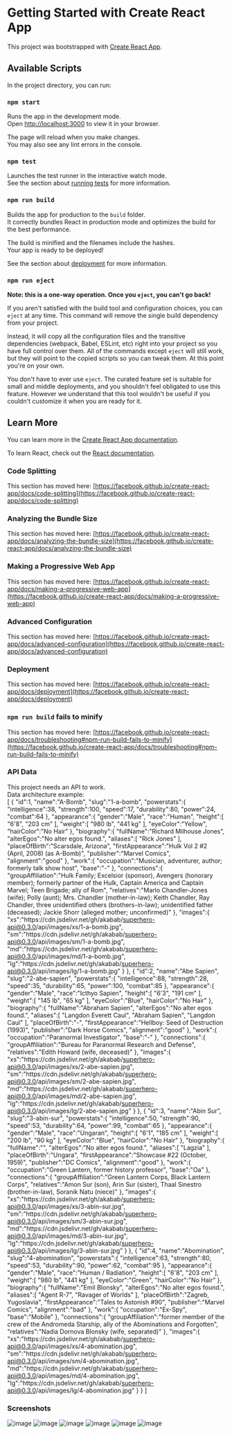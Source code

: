 # Getting Started with Create React App

This project was bootstrapped with [Create React App](https://github.com/facebook/create-react-app).

## Available Scripts

In the project directory, you can run:

### `npm start`

Runs the app in the development mode.\
Open [http://localhost:3000](http://localhost:3000) to view it in your browser.

The page will reload when you make changes.\
You may also see any lint errors in the console.

### `npm test`

Launches the test runner in the interactive watch mode.\
See the section about [running tests](https://facebook.github.io/create-react-app/docs/running-tests) for more information.

### `npm run build`

Builds the app for production to the `build` folder.\
It correctly bundles React in production mode and optimizes the build for the best performance.

The build is minified and the filenames include the hashes.\
Your app is ready to be deployed!

See the section about [deployment](https://facebook.github.io/create-react-app/docs/deployment) for more information.

### `npm run eject`

**Note: this is a one-way operation. Once you `eject`, you can't go back!**

If you aren't satisfied with the build tool and configuration choices, you can `eject` at any time. This command will remove the single build dependency from your project.

Instead, it will copy all the configuration files and the transitive dependencies (webpack, Babel, ESLint, etc) right into your project so you have full control over them. All of the commands except `eject` will still work, but they will point to the copied scripts so you can tweak them. At this point you're on your own.

You don't have to ever use `eject`. The curated feature set is suitable for small and middle deployments, and you shouldn't feel obligated to use this feature. However we understand that this tool wouldn't be useful if you couldn't customize it when you are ready for it.

## Learn More

You can learn more in the [Create React App documentation](https://facebook.github.io/create-react-app/docs/getting-started).

To learn React, check out the [React documentation](https://reactjs.org/).

### Code Splitting

This section has moved here: [https://facebook.github.io/create-react-app/docs/code-splitting](https://facebook.github.io/create-react-app/docs/code-splitting)

### Analyzing the Bundle Size

This section has moved here: [https://facebook.github.io/create-react-app/docs/analyzing-the-bundle-size](https://facebook.github.io/create-react-app/docs/analyzing-the-bundle-size)

### Making a Progressive Web App

This section has moved here: [https://facebook.github.io/create-react-app/docs/making-a-progressive-web-app](https://facebook.github.io/create-react-app/docs/making-a-progressive-web-app)

### Advanced Configuration

This section has moved here: [https://facebook.github.io/create-react-app/docs/advanced-configuration](https://facebook.github.io/create-react-app/docs/advanced-configuration)

### Deployment

This section has moved here: [https://facebook.github.io/create-react-app/docs/deployment](https://facebook.github.io/create-react-app/docs/deployment)

### `npm run build` fails to minify

This section has moved here: [https://facebook.github.io/create-react-app/docs/troubleshooting#npm-run-build-fails-to-minify](https://facebook.github.io/create-react-app/docs/troubleshooting#npm-run-build-fails-to-minify)

### API Data
This project needs an API to work.<br>
Data architecture example:<br>
[
   {
      "id":1,
      "name":"A-Bomb",
      "slug":"1-a-bomb",
      "powerstats":{
         "intelligence":38,
         "strength":100,
         "speed":17,
         "durability":80,
         "power":24,
         "combat":64
      },
      "appearance":{
         "gender":"Male",
         "race":"Human",
         "height":[
            "6'8",
            "203 cm"
         ],
         "weight":[
            "980 lb",
            "441 kg"
         ],
         "eyeColor":"Yellow",
         "hairColor":"No Hair"
      },
      "biography":{
         "fullName":"Richard Milhouse Jones",
         "alterEgos":"No alter egos found.",
         "aliases":[
            "Rick Jones"
         ],
         "placeOfBirth":"Scarsdale, Arizona",
         "firstAppearance":"Hulk Vol 2 #2 (April, 2008) (as A-Bomb)",
         "publisher":"Marvel Comics",
         "alignment":"good"
      },
      "work":{
         "occupation":"Musician, adventurer, author; formerly talk show host",
         "base":"-"
      },
      "connections":{
         "groupAffiliation":"Hulk Family; Excelsior (sponsor), Avengers (honorary member); formerly partner of the Hulk, Captain America and Captain Marvel; Teen Brigade; ally of Rom",
         "relatives":"Marlo Chandler-Jones (wife); Polly (aunt); Mrs. Chandler (mother-in-law); Keith Chandler, Ray Chandler, three unidentified others (brothers-in-law); unidentified father (deceased); Jackie Shorr (alleged mother; unconfirmed)"
      },
      "images":{
         "xs":"https:\/\/cdn.jsdelivr.net\/gh\/akabab\/superhero-api@0.3.0\/api\/images\/xs\/1-a-bomb.jpg",
         "sm":"https:\/\/cdn.jsdelivr.net\/gh\/akabab\/superhero-api@0.3.0\/api\/images\/sm\/1-a-bomb.jpg",
         "md":"https:\/\/cdn.jsdelivr.net\/gh\/akabab\/superhero-api@0.3.0\/api\/images\/md\/1-a-bomb.jpg",
         "lg":"https:\/\/cdn.jsdelivr.net\/gh\/akabab\/superhero-api@0.3.0\/api\/images\/lg\/1-a-bomb.jpg"
      }
   },
   {
      "id":2,
      "name":"Abe Sapien",
      "slug":"2-abe-sapien",
      "powerstats":{
         "intelligence":88,
         "strength":28,
         "speed":35,
         "durability":65,
         "power":100,
         "combat":85
      },
      "appearance":{
         "gender":"Male",
         "race":"Icthyo Sapien",
         "height":[
            "6'3",
            "191 cm"
         ],
         "weight":[
            "145 lb",
            "65 kg"
         ],
         "eyeColor":"Blue",
         "hairColor":"No Hair"
      },
      "biography":{
         "fullName":"Abraham Sapien",
         "alterEgos":"No alter egos found.",
         "aliases":[
            "Langdon Everett Caul",
            "Abraham Sapien",
            "Langdon Caul"
         ],
         "placeOfBirth":"-",
         "firstAppearance":"Hellboy: Seed of Destruction (1993)",
         "publisher":"Dark Horse Comics",
         "alignment":"good"
      },
      "work":{
         "occupation":"Paranormal Investigator",
         "base":"-"
      },
      "connections":{
         "groupAffiliation":"Bureau for Paranormal Research and Defense",
         "relatives":"Edith Howard (wife, deceased)"
      },
      "images":{
         "xs":"https:\/\/cdn.jsdelivr.net\/gh\/akabab\/superhero-api@0.3.0\/api\/images\/xs\/2-abe-sapien.jpg",
         "sm":"https:\/\/cdn.jsdelivr.net\/gh\/akabab\/superhero-api@0.3.0\/api\/images\/sm\/2-abe-sapien.jpg",
         "md":"https:\/\/cdn.jsdelivr.net\/gh\/akabab\/superhero-api@0.3.0\/api\/images\/md\/2-abe-sapien.jpg",
         "lg":"https:\/\/cdn.jsdelivr.net\/gh\/akabab\/superhero-api@0.3.0\/api\/images\/lg\/2-abe-sapien.jpg"
      }
   },
   {
      "id":3,
      "name":"Abin Sur",
      "slug":"3-abin-sur",
      "powerstats":{
         "intelligence":50,
         "strength":90,
         "speed":53,
         "durability":64,
         "power":99,
         "combat":65
      },
      "appearance":{
         "gender":"Male",
         "race":"Ungaran",
         "height":[
            "6'1",
            "185 cm"
         ],
         "weight":[
            "200 lb",
            "90 kg"
         ],
         "eyeColor":"Blue",
         "hairColor":"No Hair"
      },
      "biography":{
         "fullName":"",
         "alterEgos":"No alter egos found.",
         "aliases":[
            "Lagzia"
         ],
         "placeOfBirth":"Ungara",
         "firstAppearance":"Showcase #22 (October, 1959)",
         "publisher":"DC Comics",
         "alignment":"good"
      },
      "work":{
         "occupation":"Green Lantern, former history professor",
         "base":"Oa"
      },
      "connections":{
         "groupAffiliation":"Green Lantern Corps, Black Lantern Corps",
         "relatives":"Amon Sur (son), Arin Sur (sister), Thaal Sinestro (brother-in-law), Soranik Natu (niece)"
      },
      "images":{
         "xs":"https:\/\/cdn.jsdelivr.net\/gh\/akabab\/superhero-api@0.3.0\/api\/images\/xs\/3-abin-sur.jpg",
         "sm":"https:\/\/cdn.jsdelivr.net\/gh\/akabab\/superhero-api@0.3.0\/api\/images\/sm\/3-abin-sur.jpg",
         "md":"https:\/\/cdn.jsdelivr.net\/gh\/akabab\/superhero-api@0.3.0\/api\/images\/md\/3-abin-sur.jpg",
         "lg":"https:\/\/cdn.jsdelivr.net\/gh\/akabab\/superhero-api@0.3.0\/api\/images\/lg\/3-abin-sur.jpg"
      }
   },
   {
      "id":4,
      "name":"Abomination",
      "slug":"4-abomination",
      "powerstats":{
         "intelligence":63,
         "strength":80,
         "speed":53,
         "durability":90,
         "power":62,
         "combat":95
      },
      "appearance":{
         "gender":"Male",
         "race":"Human \/ Radiation",
         "height":[
            "6'8",
            "203 cm"
         ],
         "weight":[
            "980 lb",
            "441 kg"
         ],
         "eyeColor":"Green",
         "hairColor":"No Hair"
      },
      "biography":{
         "fullName":"Emil Blonsky",
         "alterEgos":"No alter egos found.",
         "aliases":[
            "Agent R-7",
            "Ravager of Worlds"
         ],
         "placeOfBirth":"Zagreb, Yugoslavia",
         "firstAppearance":"Tales to Astonish #90",
         "publisher":"Marvel Comics",
         "alignment":"bad"
      },
      "work":{
         "occupation":"Ex-Spy",
         "base":"Mobile"
      },
      "connections":{
         "groupAffiliation":"former member of the crew of the Andromeda Starship, ally of the Abominations and Forgotten",
         "relatives":"Nadia Dornova Blonsky (wife, separated)"
      },
      "images":{
         "xs":"https:\/\/cdn.jsdelivr.net\/gh\/akabab\/superhero-api@0.3.0\/api\/images\/xs\/4-abomination.jpg",
         "sm":"https:\/\/cdn.jsdelivr.net\/gh\/akabab\/superhero-api@0.3.0\/api\/images\/sm\/4-abomination.jpg",
         "md":"https:\/\/cdn.jsdelivr.net\/gh\/akabab\/superhero-api@0.3.0\/api\/images\/md\/4-abomination.jpg",
         "lg":"https:\/\/cdn.jsdelivr.net\/gh\/akabab\/superhero-api@0.3.0\/api\/images\/lg\/4-abomination.jpg"
      }
   }
]
### Screenshots
![image](https://github.com/WillBertoldo/Super-Heroes-Battle-Card-Game/assets/76237611/9c20eda2-1e5e-4e04-a584-78c4bf4bff41)
![image](https://github.com/WillBertoldo/Super-Heroes-Battle-Card-Game/assets/76237611/5098573b-d0fb-40e2-bcb0-f0e2844d548a)
![image](https://github.com/WillBertoldo/Super-Heroes-Battle-Card-Game/assets/76237611/ab05d018-6bdc-45fc-8631-8592f23f296b)
![image](https://github.com/WillBertoldo/Super-Heroes-Battle-Card-Game/assets/76237611/2cb7a962-5deb-4109-a245-a13818cd704e)
![image](https://github.com/WillBertoldo/Super-Heroes-Battle-Card-Game/assets/76237611/3684647a-3f50-4dbe-84d5-c2cf64c957c3)
![image](https://github.com/WillBertoldo/Super-Heroes-Battle-Card-Game/assets/76237611/1538976f-7e30-4b5f-a203-76d4906a6433)






